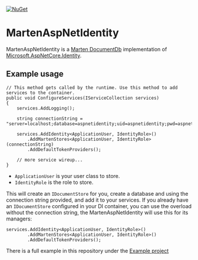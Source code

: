 [![NuGet](https://img.shields.io/nuget/dt/Marten.AspNetIdentity.svg)](https://www.nuget.org/packages/Marten.AspNetIdentity/)

# MartenAspNetIdentity

MartenAspNetIdentity is a [Marten DocumentDb](http://jasperfx.github.io/marten/) implementation of [Microsoft.AspNetCore.Identity](https://docs.microsoft.com/en-us/dotnet/api/microsoft.aspnetcore.identity?view=aspnetcore-2.1).

## Example usage

```
// This method gets called by the runtime. Use this method to add services to the container.
public void ConfigureServices(IServiceCollection services)
{
    services.AddLogging();

    string connectionString = "server=localhost;database=aspnetidentity;uid=aspnetidentity;pwd=aspnetidentity;";

    services.AddIdentity<ApplicationUser, IdentityRole>()
        .AddMartenStores<ApplicationUser, IdentityRole>(connectionString)
        .AddDefaultTokenProviders();

    // more service wireup...
}
```

* `ApplicationUser` is your user class to store.
* `IdentityRole` is the role to store.

This will create an `IDocumentStore` for you, create a database and using the connection string provided, and add it to your services. If you already have an `IDocumentStore` configured in your DI container, you can use the overload without the connection string, the MartenAspNetIdentity will use this for its managers:

```
services.AddIdentity<ApplicationUser, IdentityRole>()
        .AddMartenStores<ApplicationUser, IdentityRole>()
        .AddDefaultTokenProviders();
```

There is a full example in this repository under the [Example project](https://github.com/roadkillwiki/Marten.AspNetIdentity/tree/master/src/Marten.AspNetIdentity.Example)
